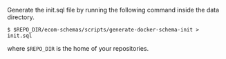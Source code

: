 Generate the init.sql file by running the following command inside the data directory.

```
$ $REPO_DIR/ecom-schemas/scripts/generate-docker-schema-init > init.sql
```

where `$REPO_DIR` is the home of your repositories.
